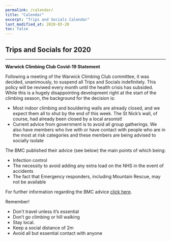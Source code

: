 ```yaml
---
permalink: /calendar/
title: "Calendar"
excerpt: "Trips and Socials Calendar"
last_modified_at: 2020-03-20
toc: false
---
```


## Trips and Socials for 2020

---

**Warwick Climbing Club Covid-19 Statement**


Following a meeting of the Warwick Climbing Club committee, it was decided, unanimously, to suspend all Trips and Socials indefinitely. This policy will be reviwed every month until the health crisis has subsided. While this is a hugely disappointing development right at the start of the climbing season, the background for the decision is:


- Most indoor climbing and bouldering walls are already closed, and we expect them all to shut by the end of this week. The St Nick’s wall, of course, had already been closed by a local arsonist!
- Current advice from government is to avoid all group gatherings. We also have members who live with or have contact with people who are in the most at risk categories and these members are being advised to socially isolate


The BMC published their advice (see below) the main points of which being:
- Infection control
- The necessity to avoid adding any extra load on the NHS in the event of accidents
- The fact that Emergency responders, including Mountain Rescue, may not be available


For further information regarding the BMC advice [click here](https://www.thebmc.co.uk/climbing-and-hill-walking-its-time-to-put-it-on-hold).


Remember!
- Don't travel unless it’s essential​
- Don’t go climbing or hill walking​
- Stay local.
- Keep a social distance of 2m​
- Avoid all but essential contact with anyone​
